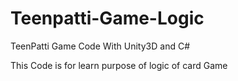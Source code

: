 # Teenpatti-Game-Logic
TeenPatti Game Code With Unity3D and C# 

This Code is for learn purpose of logic of card Game
